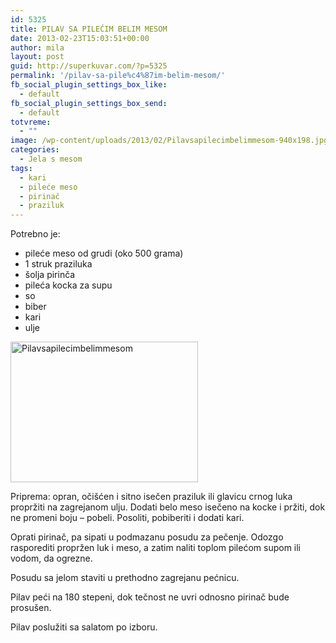 ```yaml
---
id: 5325
title: PILAV SA PILEĆIM BELIM MESOM
date: 2013-02-23T15:03:51+00:00
author: mila
layout: post
guid: http://superkuvar.com/?p=5325
permalink: '/pilav-sa-pile%c4%87im-belim-mesom/'
fb_social_plugin_settings_box_like:
  - default
fb_social_plugin_settings_box_send:
  - default
totvreme:
  - ""
image: /wp-content/uploads/2013/02/Pilavsapilecimbelimmesom-940x198.jpg
categories:
  - Jela s mesom
tags:
  - kari
  - pileće meso
  - pirinač
  - praziluk
---
```

Potrebno je:

  * pileće meso od grudi (oko 500 grama)
  * 1 struk praziluka
  * šolja pirinča
  * pileća kocka za supu
  * so
  * biber
  * kari
  * ulje

<img class="alignnone size-medium wp-image-5326" src="//superkuvar.com/wp-content/uploads/2013/02/Pilavsapilecimbelimmesom-300x225.jpg" alt="Pilavsapilecimbelimmesom" width="300" height="225" /> 

Priprema: opran, očišćen i sitno isečen praziluk ili glavicu crnog luka propržiti na zagrejanom ulju. Dodati belo meso isečeno na kocke i pržiti, dok ne promeni boju &#8211; pobeli. Posoliti, pobiberiti i dodati kari.

Oprati pirinač, pa sipati u podmazanu posudu za pečenje. Odozgo rasporediti propržen luk i meso, a zatim naliti toplom pilećom supom ili vodom, da ogrezne.

Posudu sa jelom staviti u prethodno zagrejanu pećnicu.

Pilav peći na 180 stepeni, dok tečnost ne uvri odnosno pirinač bude prosušen.

Pilav poslužiti sa salatom po izboru.

&nbsp;